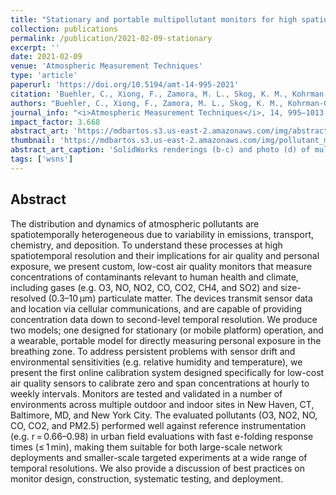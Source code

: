 ```yaml
---
title: "Stationary and portable multipollutant monitors for high spatiotemporal resolution air quality studies including online calibration"
collection: publications
permalink: /publication/2021-02-09-stationary
excerpt: ''
date: 2021-02-09
venue: 'Atmospheric Measurement Techniques'
type: 'article'
paperurl: 'https://doi.org/10.5194/amt-14-995-2021'
citation: 'Buehler, C., Xiong, F., Zamora, M. L., Skog, K. M., Kohrman-Glaser, J., Colton, S., McNamara, M., Ryan, K., Redlich, C., <b>Bartos, M.</b>, Wong, B., Kerkez, B., Koehler, K., & Gentner, D. R. (2021). Stationary and Portable Multipollutant Monitors for High Spatiotemporal Resolution Air Quality Studies including Online Calibration, <i>Atmospheric Measurement Techniques</i>, 14, 995–1013, doi: 10.5194/amt-14-995-2021'
authors: "Buehler, C., Xiong, F., Zamora, M. L., Skog, K. M., Kohrman-Glaser, J., Colton, S., McNamara, M., Ryan, K., Redlich, C., <b>Bartos, M.</b>, Wong, B., Kerkez, B., Koehler, K., & Gentner, D. R."
journal_info: "<i>Atmospheric Measurement Techniques</i>, 14, 995–1013, (2021)"
impact_factor: 3.668
abstract_art: 'https://mdbartos.s3.us-east-2.amazonaws.com/img/abstract_art_10.png'
thumbnail: 'https://mdbartos.s3.us-east-2.amazonaws.com/img/pollutant_monitor_thumb.png'
abstract_art_caption: 'SolidWorks renderings (b-c) and photo (d) of multipollutant monitor.'
tags: ['wsns']
---
```


## Abstract

The distribution and dynamics of atmospheric pollutants are spatiotemporally heterogeneous due to variability in emissions, transport, chemistry, and deposition. To understand these processes at high spatiotemporal resolution and their implications for air quality and personal exposure, we present custom, low-cost air quality monitors that measure concentrations of contaminants relevant to human health and climate, including gases (e.g. O3, NO, NO2, CO, CO2, CH4, and SO2) and size-resolved (0.3–10 µm) particulate matter. The devices transmit sensor data and location via cellular communications, and are capable of providing concentration data down to second-level temporal resolution. We produce two models; one designed for stationary (or mobile platform) operation, and a wearable, portable model for directly measuring personal exposure in the breathing zone. To address persistent problems with sensor drift and environmental sensitivities (e.g. relative humidity and temperature), we present the first online calibration system designed specifically for low-cost air quality sensors to calibrate zero and span concentrations at hourly to weekly intervals. Monitors are tested and validated in a number of environments across multiple outdoor and indoor sites in New Haven, CT, Baltimore, MD, and New York City. The evaluated pollutants (O3, NO2, NO, CO, CO2, and PM2.5) performed well against reference instrumentation (e.g. r = 0.66–0.98) in urban field evaluations with fast e-folding response times (≤ 1 min), making them suitable for both large-scale network deployments and smaller-scale targeted experiments at a wide range of temporal resolutions. We also provide a discussion of best practices on monitor design, construction, systematic testing, and deployment.
